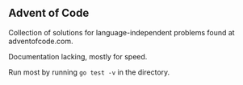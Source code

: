 ## Advent of Code

Collection of solutions for language-independent problems found at adventofcode.com.

Documentation lacking, mostly for speed.

Run most by running `go test -v` in the directory.